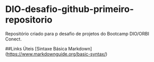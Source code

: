 # DIO-desafio-github-primeiro-repositorio
Repositório criado para p desafio de projetos do Bootcamp DIO/ORBI Conect.


##Links Úteis
[Sintaxe Básica Markdown] (https://www.markdownguide.org/basic-syntax/)
